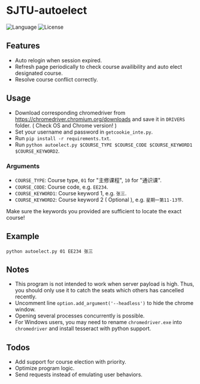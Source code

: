 # SJTU-autoelect
![Language](https://img.shields.io/badge/Language-Python3-red.svg) ![License](https://img.shields.io/badge/License-GPL--3.0-yellow.svg)

## Features

- Auto relogin when session expired.
- Refresh page periodically to check course availibility and auto elect designated course.
- Resolve course conflict correctly.

## Usage

- Download corresponding chromedriver from https://chromedriver.chromium.org/downloads and save it in `DRIVERS` folder. ( Check OS and Chrome version! )
- Set your username and password in `getcookie_inte.py`.
- Run `pip install -r requirements.txt`.
- Run `python autoelect.py $COURSE_TYPE $COURSE_CODE $COURSE_KEYWORD1 $COURSE_KEYWORD2`.

### Arguments

- `COURSE_TYPE`: Course type, `01` for "主修课程", `10` for "通识课".
- `COURSE_CODE`: Course code, e.g. `EE234`.
- `COURSE_KEYWORD1`: Course keyword 1, e.g. `张三`.
- `COURSE_KEYWORD2`: Course keyword 2 ( Optional ), e.g. `星期一第11-13节`.

Make sure the keywords you provided are sufficient to locate the exact course!


## Example

`python autoelect.py 01 EE234 张三`

## Notes

- This program is not intended to work when server payload is high. Thus, you should only use it to catch the seats which others has cancelled recently.
- Uncomment line `option.add_argument('--headless')` to hide the chrome window.
- Opening several processes concurrently is possible.
- For Windows users, you may need to rename `chromedriver.exe` into `chromedriver` and install tesseract with python support.

## Todos

- Add support for course election with priority.
- Optimize program logic.
- Send requests instead of emulating user behaviors.


